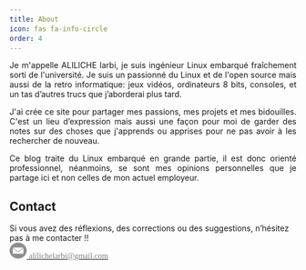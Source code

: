 ```yaml
---
title: About
icon: fas fa-info-circle
order: 4
---
```


<p align=justify>Je m'appelle ALILICHE larbi, je suis  ingénieur Linux embarqué fraîchement sorti de l'université. Je suis un passionné du Linux et de l'open source mais aussi de la retro informatique: jeux vidéos, ordinateurs 8 bits, consoles, et un tas d’autres trucs que j’aborderai plus tard.</p>

<p align=justify>J'ai crée ce site pour partager mes passions, mes projets et mes bidouilles. C'est un lieu d’expression mais aussi une façon pour moi de garder des notes sur des choses que j'apprends ou apprises pour ne pas avoir à les rechercher de nouveau. </p>

<p align=justify>Ce blog traite du Linux embarqué en grande partie, il est donc orienté professionnel, néanmoins, se sont mes opinions personnelles  que je partage ici et non celles de mon actuel employeur. </p>

<h2>Contact</h2>
Si vous avez des réflexions, des corrections ou des suggestions, n’hésitez pas à me contacter !!

<div>
<img src="/commons/message-gris.png"  width="30" height="28"/><a href="mailto:alilichelarbi@gmail.com"> <font color="gray" face="Times, Times New Roman, serif">alilichelarbi@gmail.com</font></a>
</div><br>


